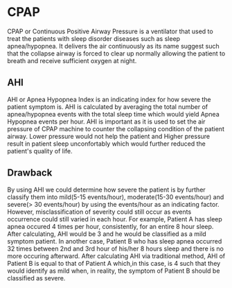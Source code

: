 # CPAP
CPAP or Continuous Positive Airway Pressure is a ventilator that used to treat the patients with sleep disorder diseases such as sleep apnea/hypopnea. It delivers the air continuously as its name suggest such that the collapse airway is forced to clear up normally allowing the patient to breath and receive sufficient oxygen at night.

## AHI
AHI or Apnea Hypopnea Index is an indicating index for how severe the patient symptom is. AHI is calculated by averaging the total number of apnea/hypopnea events with the total sleep time which would yield Apnea Hypopnea events per hour. AHI is important as it is used to set the air pressure of CPAP machine to counter the collapsing condition of the patient airway. Lower pressure would not help the patient and Higher pressure result in patient sleep unconfortably which would further reduced the patient's quality of life.

## Drawback
By using AHI we could determine how severe the patient is by further classify them into mild(5-15 events/hour), moderate(15-30 events/hour) and severe(> 30 events/hour) by using the events/hour as an indicating factor. However, misclassification of severity could still occur as events occurrence could still varied in each hour. For example, Patient A has sleep apnea occured 4 times per hour, consistently, for an entire 8 hour sleep. After calculating, AHI would be 3 and he would be classified as a mild symptom patient. In another case, Patient B who has sleep apnea occurred 32 times between 2nd and 3rd hour of his/her 8 hours sleep and there is no more occuring afterward. After calculating AHI via traditional method, AHI of Patient B is equal to that of Patient A which,in this case, is 4 such that they would identify as mild when, in reality, the symptom of Patient B should be classified as severe. 


